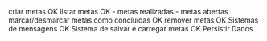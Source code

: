 criar metas OK
listar metas OK
    - metas realizadas
    - metas abertas
marcar/desmarcar metas como concluídas OK
remover metas OK
Sistemas de mensagens OK 
Sistema de salvar e carregar metas OK
Persistir Dados